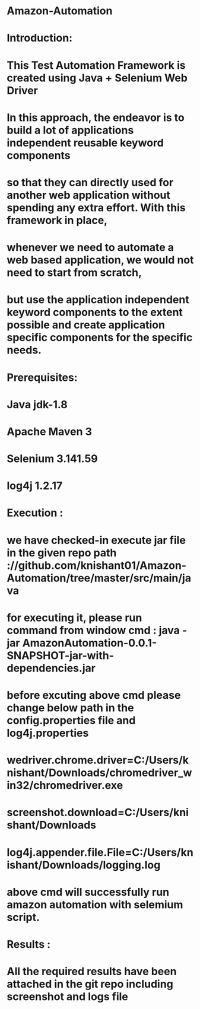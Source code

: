 # Amazon-Automation

# Introduction: 
# This Test Automation Framework is created using Java + Selenium Web Driver
# In this approach, the endeavor is to build a lot of applications independent reusable keyword components 
# so that they can directly used for another web application without spending any extra effort. With this framework in place,
# whenever we need to automate a web based application, we would not need to start from scratch, 
# but use the application independent keyword components to the extent possible and create application specific components for the specific needs.

# Prerequisites:
# Java jdk-1.8
# Apache Maven 3
# Selenium  3.141.59
# log4j 1.2.17

# Execution :
# we have checked-in execute jar file in the given  repo path ://github.com/knishant01/Amazon-Automation/tree/master/src/main/java
# for executing it, please run command from window cmd : java -jar AmazonAutomation-0.0.1-SNAPSHOT-jar-with-dependencies.jar
# before excuting above cmd please change below path in the config.properties file and log4j.properties
# wedriver.chrome.driver=C:/Users/knishant/Downloads/chromedriver_win32/chromedriver.exe
# screenshot.download=C:/Users/knishant/Downloads
# log4j.appender.file.File=C:/Users/knishant/Downloads/logging.log
# above cmd will successfully run amazon automation with selemium script.

# Results :

# All the required results have been attached in the git repo including screenshot and logs file
